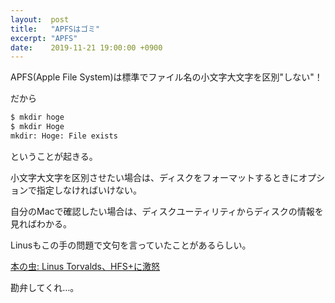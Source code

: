 ```yaml
---
layout:  post
title:   "APFSはゴミ"
excerpt: "APFS"
date:    2019-11-21 19:00:00 +0900
---
```


APFS(Apple File System)は標準でファイル名の小文字大文字を区別"しない"！

だから

```sh
$ mkdir hoge
$ mkdir Hoge
mkdir: Hoge: File exists
```

ということが起きる。

小文字大文字を区別させたい場合は、ディスクをフォーマットするときにオプションで指定しなければいけない。

自分のMacで確認したい場合は、ディスクユーティリティからディスクの情報を見ればわかる。

Linusもこの手の問題で文句を言っていたことがあるらしい。

[本の虫: Linus Torvalds、HFS+に激怒](https://cpplover.blogspot.com/2015/01/blog-post_14.html)

勘弁してくれ…。
